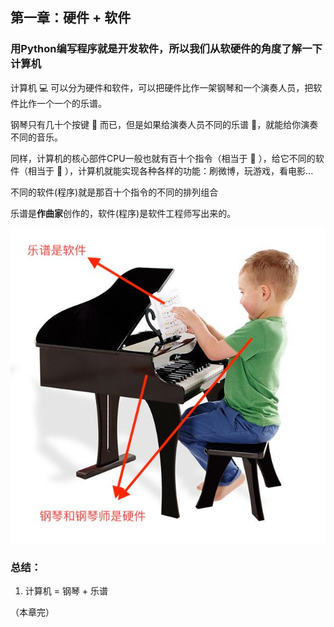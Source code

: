## 第一章：硬件 + 软件

### 用Python编写程序就是开发软件，所以我们从软硬件的角度了解一下计算机

计算机 💻 可以分为硬件和软件，可以把硬件比作一架钢琴和一个演奏人员，把软件比作一个一个的乐谱。

钢琴只有几十个按键 🎹 而已，但是如果给演奏人员不同的乐谱 🎼，就能给你演奏不同的音乐。

同样，计算机的核心部件CPU一般也就有百十个指令（相当于 🎹 ），给它不同的软件（相当于 🎼 ），计算机就能实现各种各样的功能：刷微博，玩游戏，看电影...

不同的软件(程序)就是那百十个指令的不同的排列组合

乐谱是**作曲家**创作的，软件(程序)是软件工程师写出来的。

![软件和硬件](https://github.com/tongzhg/Python/blob/master/images/piano.jpg)

### 总结：

1. 计算机 = 钢琴 + 乐谱

（本章完）